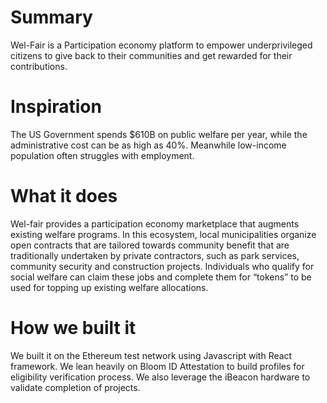 # Summary
Wel-Fair is a Participation economy platform to empower underprivileged citizens to give back to their communities and get rewarded for their contributions.

# Inspiration
The US Government spends $610B on public welfare per year, while the administrative cost can be as high as 40%. Meanwhile low-income population often struggles with employment.

# What it does
Wel-fair provides a participation economy marketplace that augments existing welfare programs. In this ecosystem, local municipalities organize open contracts that are tailored towards community benefit that are traditionally undertaken by private contractors, such as park services, community security and construction projects. Individuals who qualify for social welfare can claim these jobs and complete them for “tokens” to be used for topping up existing welfare allocations.

# How we built it
We built it on the Ethereum test network using Javascript with React framework. We lean heavily on Bloom ID Attestation to build profiles for eligibility verification process. We also leverage the iBeacon hardware to validate completion of projects.
